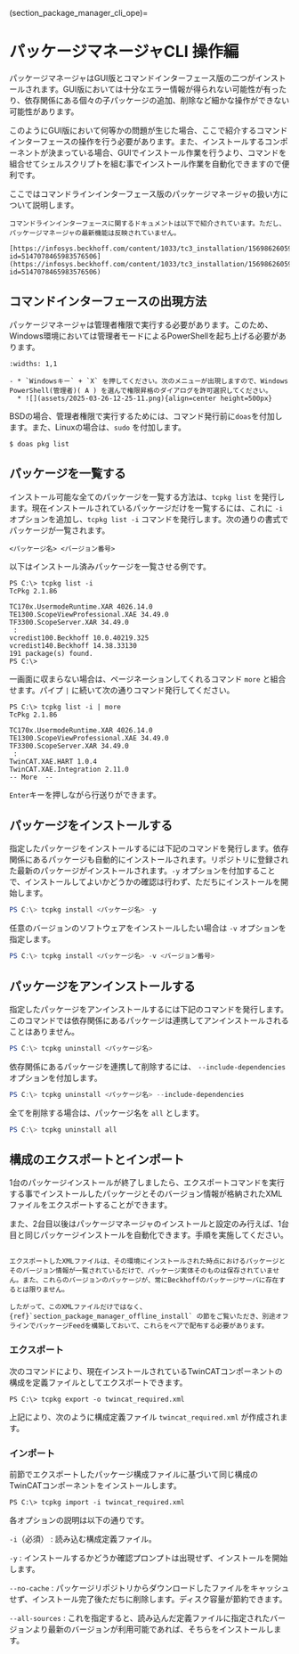 (section_package_manager_cli_ope)=
# パッケージマネージャCLI 操作編

パッケージマネージャはGUI版とコマンドインターフェース版の二つがインストールされます。GUI版においては十分なエラー情報が得られない可能性が有ったり、依存関係にある個々の子パッケージの追加、削除など細かな操作ができない可能性があります。

このようにGUI版において何等かの問題が生じた場合、ここで紹介するコマンドインターフェースの操作を行う必要があります。また、インストールするコンポーネントが決まっている場合、GUIでインストール作業を行うより、コマンドを組合せてシェルスクリプトを組む事でインストール作業を自動化できますので便利です。

ここではコマンドラインインターフェース版のパッケージマネージャの扱い方について説明します。

```{note}
コマンドラインインターフェースに関するドキュメントは以下で紹介されています。ただし、パッケージマネージャの最新機能は反映されていません。

[https://infosys.beckhoff.com/content/1033/tc3_installation/15698626059.html?id=5147078465983576506](https://infosys.beckhoff.com/content/1033/tc3_installation/15698626059.html?id=5147078465983576506)
```

## コマンドインターフェースの出現方法

パッケージマネージャは管理者権限で実行する必要があります。このため、Windows環境においては管理者モードによるPowerShellを起ち上げる必要があります。

```{list-table}
:widths: 1,1

- * `Windowsキー` + `X` を押してください。次のメニューが出現しますので、Windows PowerShell(管理者)( A ) を選んで権限昇格のダイアログを許可選択してください。
  * ![](assets/2025-03-26-12-25-11.png){align=center height=500px}
```

BSDの場合、管理者権限で実行するためには、コマンド発行前に`doas`を付加します。また、Linuxの場合は、`sudo` を付加します。

```{code-block}
$ doas pkg list
```

## パッケージを一覧する

インストール可能な全てのパッケージを一覧する方法は、`tcpkg list` を発行します。現在インストールされているパッケージだけを一覧するには、これに `-i` オプションを追加し、`tcpkg list -i` コマンドを発行します。次の通りの書式でパッケージが一覧されます。

```
<パッケージ名> <バージョン番号>
```

以下はインストール済みパッケージを一覧させる例です。

```{code-block} powershell
PS C:\> tcpkg list -i
TcPkg 2.1.86

TC170x.UsermodeRuntime.XAR 4026.14.0
TE1300.ScopeViewProfessional.XAE 34.49.0
TF3300.ScopeServer.XAR 34.49.0
 :
vcredist100.Beckhoff 10.0.40219.325
vcredist140.Beckhoff 14.38.33130
191 package(s) found.
PS C:\>
```

一画面に収まらない場合は、ページネーションしてくれるコマンド `more` と組合せます。パイプ `|` に続いて次の通りコマンド発行してください。

```{code-block} powershell
PS C:\> tcpkg list -i | more
TcPkg 2.1.86

TC170x.UsermodeRuntime.XAR 4026.14.0
TE1300.ScopeViewProfessional.XAE 34.49.0
TF3300.ScopeServer.XAR 34.49.0
 :
TwinCAT.XAE.HART 1.0.4
TwinCAT.XAE.Integration 2.11.0
-- More  --
```

`Enter`キーを押しながら行送りができます。

## パッケージをインストールする

指定したパッケージをインストールするには下記のコマンドを発行します。依存関係にあるパッケージも自動的にインストールされます。リポジトリに登録された最新のパッケージがインストールされます。`-y` オプションを付加することで、インストールしてよいかどうかの確認は行わず、ただちにインストールを開始します。

``` powershell
PS C:\> tcpkg install <パッケージ名> -y
```

任意のバージョンのソフトウェアをインストールしたい場合は `-v` オプションを指定します。

``` powershell
PS C:\> tcpkg install <パッケージ名> -v <バージョン番号>
```

## パッケージをアンインストールする

指定したパッケージをアンインストールするには下記のコマンドを発行します。このコマンドでは依存関係にあるパッケージは連携してアンインストールされることはありません。

``` powershell
PS C:\> tcpkg uninstall <パッケージ名>
```

依存関係にあるパッケージを連携して削除するには、 `--include-dependencies` オプションを付加します。

``` powershell
PS C:\> tcpkg uninstall <パッケージ名> --include-dependencies
```

全てを削除する場合は、パッケージ名を `all` とします。

``` powershell
PS C:\> tcpkg uninstall all
```

## 構成のエクスポートとインポート

1台のパッケージインストールが終了しましたら、エクスポートコマンドを実行する事でインストールしたパッケージとそのバージョン情報が格納されたXMLファイルをエクスポートすることができます。

また、2台目以後はパッケージマネージャのインストールと設定のみ行えば、1台目と同じパッケージインストールを自動化できます。手順を実施してください。

```{attention}

エクスポートしたXMLファイルは、その環境にインストールされた時点におけるパッケージとそのバージョン情報が一覧されているだけで、パッケージ実体そのものは保存されていません。また、これらのバージョンのパッケージが、常にBeckhoffのパッケージサーバに存在するとは限りません。

したがって、このXMLファイルだけではなく、 {ref}`section_package_manager_offline_install` の節をご覧いただき、別途オフラインでパッケージFeedを構築しておいて、これらをペアで配布する必要があります。
```

### エクスポート

次のコマンドにより、現在インストールされているTwinCATコンポーネントの構成を定義ファイルとしてエクスポートできます。

```{code-block} powershell
PS C:\> tcpkg export -o twincat_required.xml
```

上記により、次のように構成定義ファイル `twincat_required.xml` が作成されます。

### インポート

前節でエクスポートしたパッケージ構成ファイルに基づいて同じ構成のTwinCATコンポーネントをインストールします。

```{code-block} powershell
PS C:\> tcpkg import -i twincat_required.xml
```

各オプションの説明は以下の通りです。

`-i`（必須）
    : 読み込む構成定義ファイル。

`-y`
    : インストールするかどうか確認プロンプトは出現せず、インストールを開始します。

`--no-cache`
    : パッケージリポジトリからダウンロードしたファイルをキャッシュせず、インストール完了後ただちに削除します。ディスク容量が節約できます。

`--all-sources`
    : これを指定すると、読み込んだ定義ファイルに指定されたバージョンより最新のバージョンが利用可能であれば、そちらをインストールします。
